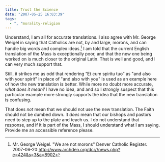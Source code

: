 ```yaml
---
title: Trust the Science
date: "2007-06-25 16:03:39"
tags:
  - ", "morality-religion
---
```

Understand, I am all for accurate translations.  I also agree with Mr. George Weigel in saying that Catholics are not, by and large, morons, and can handle big words and complex ideas.[^weigel1]  I am told that the current English translation of the Mass is exceptionally poor, and that the new one being worked on is much closer to the original Latin.  That is well and good, and I can very much support that.

Still, it strikes me as odd that rendering “Et cum spiritu tuo” as "and also with your spirit" in place of "and also with you" is used as an example here of how the new translation is better.  While more no doubt more accurate, *what does it mean&#x203d;*  I have no idea, and and so I strongly suspect that this particular example more strongly supports the idea that the new translation is confusing.

That does *not* mean that we should not use the new translation.  The Faith should not be dumbed down.  It *does* mean that our bishops and pastors need to step up to the plate and teach us.  I do not understand that response, and if it is part of the Mass, I should understand what I am saying.  Provide me an accessible reference please. 

[^weigel1]:  Mr. George Weigel.  "We are not morons"  Denver Catholic Register.  2007-06-20 <http://www.archden.org/dcr//news.php?e=424&s=3&a=8902>

